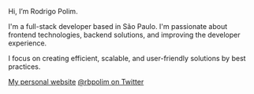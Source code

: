Hi, I’m Rodrigo Polim.

I'm a full-stack developer based in São Paulo. I'm passionate about frontend technologies, backend solutions, and improving the developer experience.

I focus on creating efficient, scalable, and user-friendly solutions by best practices.

[My personal website](https://rbpolim.com.br)
[@rbpolim on Twitter](https://x.com/rbpolim)
